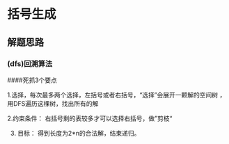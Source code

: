 # 括号生成

## 解题思路

### (dfs)回溯算法
####死抓3个要点

1.选择，每次最多两个选择，左括号或者右括号，“选择”会展开一颗解的空间树
，用DFS遍历这棵树，找出所有的解

2.约束条件： 右括号剩的表较多才可以选择右括号，做”剪枝“

3. 目标： 得到长度为2*n的合法解，结束递归。
